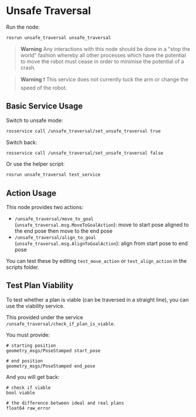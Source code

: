 # Unsafe Traversal

Run the node:

```bash
rosrun unsafe_traversal unsafe_traversal
```

> **Warning** Any interactions with this node should be done in a "stop the world" fashion whereby all other processes which have the potential to move the robot must cease in order to minimise the potential of a crash.

> **Warning** ❗ This service does not currently tuck the arm or change the speed of the robot.

## Basic Service Usage

Switch to unsafe mode:

```bash
rosservice call /unsafe_traversal/set_unsafe_traversal true
```

Switch back:

```bash
rosservice call /unsafe_traversal/set_unsafe_traversal false
```

Or use the helper script:

```bash
rosrun unsafe_traversal test_service
```

## Action Usage

This node provides two actions:

- `/unsafe_traversal/move_to_goal` (`unsafe_traversal.msg.MoveToGoalAction`): move to start pose aligned to the end pose then move to the end pose
- `/unsafe_traversal/align_to_goal` (`unsafe_traversal.msg.AlignToGoalAction`): align from start pose to end pose

You can test these by editing `test_move_action` or `test_align_action` in the scripts folder.

## Test Plan Viability

To test whether a plan is viable (can be traversed in a straight line), you can use the viability service.

This provided under the service `/unsafe_traversal/check_if_plan_is_viable`.

You must provide:

```
# starting position
geometry_msgs/PoseStamped start_pose

# end position
geometry_msgs/PoseStamped end_pose
```

And you will get back:

```
# check if viable
bool viable

# the difference between ideal and real plans
float64 raw_error
```
